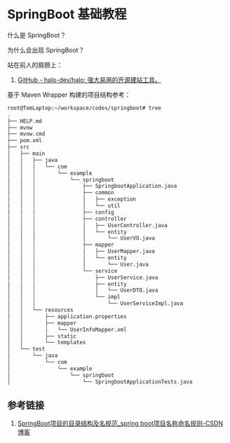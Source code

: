 # SpringBoot 基础教程


什么是 SpringBoot？

为什么会出现 SpringBoot？

站在前人的肩膀上：
1. [GitHub - halo-dev/halo: 强大易用的开源建站工具。](https://github.com/halo-dev/halo)

基于 Maven Wrapper 构建的项目结构参考：

```bash
root@TomLaptop:~/workspace/codes/springboot# tree
.
├── HELP.md
├── mvnw
├── mvnw.cmd
├── pom.xml
├── src
│   ├── main
│   │   ├── java
│   │   │   └── com
│   │   │       └── example
│   │   │           └── springboot
│   │   │               ├── SpringbootApplication.java
│   │   │               ├── common
│   │   │               │   ├── exception
│   │   │               │   └── util
│   │   │               ├── config
│   │   │               ├── controller
│   │   │               │   ├── UserController.java
│   │   │               │   └── entity
│   │   │               │       └── UserVO.java
│   │   │               ├── mapper
│   │   │               │   ├── UserMapper.java
│   │   │               │   └── entity
│   │   │               │       └── User.java
│   │   │               └── service
│   │   │                   ├── UserService.java
│   │   │                   ├── entity
│   │   │                   │   └── UserDTO.java
│   │   │                   └── impl
│   │   │                       └── UserServiceImpl.java
│   │   └── resources
│   │       ├── application.properties
│   │       ├── mapper
│   │       │   └── UserInfoMapper.xml
│   │       ├── static
│   │       └── templates
│   └── test
│       └── java
│           └── com
│               └── example
│                   └── springboot
│                       └── SpringbootApplicationTests.java
```


## 参考链接

1. [SpringBoot项目的目录结构及名规范\_spring boot项目名称命名规则-CSDN博客](https://blog.csdn.net/goodjava2007/article/details/122275079)